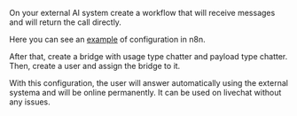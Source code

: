 On your external AI system create a workflow that will receive messages and will return the call directly.

Here you can see an [example](./static/description/Chat.json) of configuration in n8n.

After that, create a bridge with usage type chatter and payload type chatter.
Then, create a user and assign the bridge to it.

With this configuration, the user will answer automatically using the external systema and will be online permanently.
It can be used on livechat without any issues.
